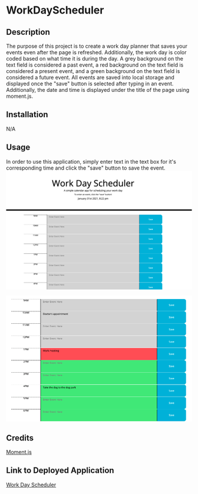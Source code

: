 # WorkDayScheduler

 ## Description
 The purpose of this project is to create a work day planner that saves your events even after the page is refreshed. Additionally, the work day is color coded based on what time it is during the day. A grey background on the text field is considered a past event, a red background on the text field is considered a present event, and a green background on the text field is considered a future event. All events are saved into local storage and displayed once the "save" button is selected after typing in an event. Additionally, the date and time is displayed under the title of the page using moment.js. 

## Installation
N/A

## Usage
In order to use this application, simply enter text in the text box for it's corresponding time and click the "save" button to save the event. 
![Work day scheduler landing page](Assets/workDayScheduler.png)

![Image of color coded events](Assets/colorCodedEvents.png)

## Credits
[Moment.js](https://momentjs.com/)

## Link to Deployed Application
[Work Day Scheduler]()